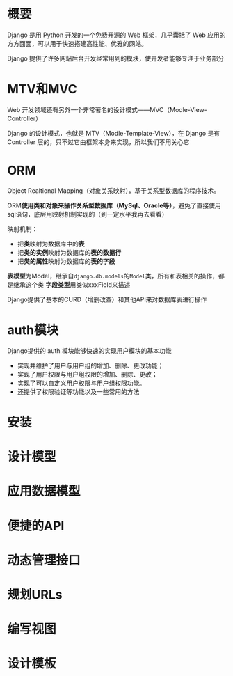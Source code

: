 # 概要
Django 是用 Python 开发的一个免费开源的 Web 框架，几乎囊括了 Web 应用的方方面面，可以用于快速搭建高性能、优雅的网站。

Django 提供了许多网站后台开发经常用到的模块，使开发者能够专注于业务部分

# MTV和MVC
Web 开发领域还有另外一个非常著名的设计模式——MVC（Modle-View-Controller）

Django 的设计模式，也就是 MTV（Modle-Template-View），在 Django 是有 Controller 层的，只不过它由框架本身来实现，所以我们不用关心它

 
 
# ORM
Object Realtional Mapping（对象关系映射），基于关系型数据库的程序技术。

ORM**使用类和对象来操作关系型数据库（MySql、Oracle等）**，避免了直接使用sql语句，底层用映射机制实现的（到一定水平我再去看看）

映射机制：
+ 把**类**映射为数据库中的**表**
+ 把**类的实例**映射为数据库的**表的数据行**
+ 把**类的属性**映射为数据库的**表的字段**


**表模型**为Model，继承自`django.db.models`的`Model`类，所有和表相关的操作，都是继承这个类
**字段类型**用类似xxxField来描述

Django提供了基本的CURD（增删改查）和其他API来对数据库表进行操作



# auth模块
Django提供的 auth 模块能够快速的实现用户模块的基本功能
+ 实现并维护了用户与用户组的增加、删除、更改功能；
+ 实现了用户权限与用户组权限的增加、删除、更改；
+ 实现了可以自定义用户权限与用户组权限功能。
+ 还提供了权限验证等功能以及一些常用的方法

# 安装

# 设计模型

# 应用数据模型


# 便捷的API

# 动态管理接口

# 规划URLs

# 编写视图

# 设计模板

# 
